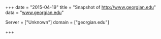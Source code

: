 
+++
date = "2015-04-19"
title = "Snapshot of http://www.georgian.edu"
data = "www.georgian.edu"

Server = ["Unknown"]
domain = ["georgian.edu"]


+++
#
